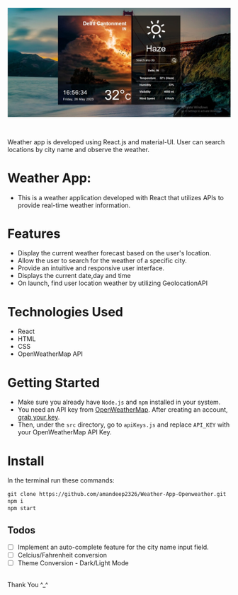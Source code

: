 ![Application screenshot](src/Screenshots/ss1.jpg)

<br/>

Weather app is developed using React.js and material-UI. User can search locations by city name and observe the weather.

# Weather App:

- This is a weather application developed with React that utilizes APIs to provide real-time weather information.

# Features
- Display the current weather forecast based on the user's location.
- Allow the user to search for the weather of a specific city.
- Provide an intuitive and responsive user interface.
- Displays the current date,day and time
- On launch, find user location weather by utilizing GeolocationAPI
# Technologies Used
- React
- HTML
- CSS
- OpenWeatherMap API

# Getting Started

- Make sure you already have `Node.js` and `npm` installed in your system.
- You need an API key from [OpenWeatherMap](https://openweathermap.org/). After creating an account, [grab your key](https://home.openweathermap.org/api_keys).
- Then, under the `src` directory, go to `apiKeys.js` and replace `API_KEY` with your OpenWeatherMap API Key.

# Install

In the terminal run these commands:

```
git clone https://github.com/amandeep2326/Weather-App-Openweather.git
npm i
npm start
```


## Todos

- [ ] Implement an auto-complete feature for the city name input field.
- [ ] Celcius/Fahrenheit conversion
- [ ] Theme Conversion - Dark/Light Mode

<br/>
Thank You ^_^
